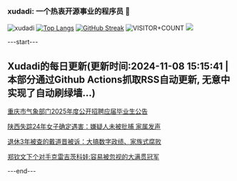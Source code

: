 ### xudadi: 一个热衷开源事业的程序员 👋

![xudadi](https://github-readme-stats-git-masterorgs-github-readme-stats-team.vercel.app/api?username=xudadi)
[![Top Langs](https://github-readme-stats.vercel.app/api/top-langs/?username=xudadi)](https://github.com/anuraghazra/github-readme-stats)
[![GitHub Streak](https://streak-stats.demolab.com?user=xudadi&locale=zh_Hans)](https://git.io/streak-stats)
![VISITOR+COUNT](https://komarev.com/ghpvc/?username=xudadi&label=VISITOR+COUNT)
![](https://raw.githubusercontent.com/xudadi/xudadi/main/assets/github-contribution-grid-snake.svg)


---start---

## Xudadi的每日更新(更新时间:2024-11-08 15:15:41 | 本部分通过Github Actions抓取RSS自动更新, 无意中实现了自动刷绿墙...)

[重庆市气象部门2025年度公开招聘应届毕业生公告](https://www.gongkaoleida.com/article/2187010)

[陕西失踪24年女子确定遇害：嫌疑人未被批捕 家属发声](https://m.163.com/news/article/JGFII6N90530JPVV.html)

[退休3年被查的戴道晋被诉：大搞数字政绩、家族式腐败](https://m.163.com/news/article/JGFF4B620530JPVV.html)

[郑钦文下个对手克雷吉茨科娃:容易被忽视的大满贯冠军](https://m.163.com/news/article/JGFE0D610514R9P4.html)

---end---
